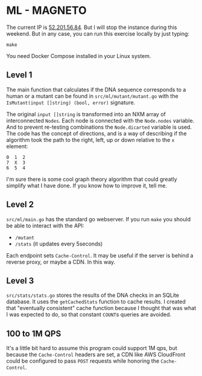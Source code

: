 # ML - MAGNETO

The current IP is [52.201.56.84](http://52.201.56.84/stats). But I will stop the instance during this weekend. But in any case, you can run this exercise locally by just typing:

```
make
```

You need Docker Compose installed in your Linux system.

## Level 1

The main function that calculates if the DNA sequence corresponds to a human or a mutant can be found in `src/ml/mutant/mutant.go` with the `IsMutant(input []string) (bool, error)` signature.

The original `input []string` is transformed into an NXM array of interconnected `Nodes`. Each node is connected with the `Node.nodes` variable. And to prevent re-testing combinations the `Node.dicarted` variable is used. The code has the concept of directions, and is a way of describing if the algorithm took the path to the right, left, up or down relative to the `x` element:

```
0  1  2
7  X  3
6  5  4
```

I'm sure there is some cool graph theory algorithm that could greatly simplify what I have done. If you know how to improve it, tell me.

## Level 2

`src/ml/main.go` has the standard go webserver. If you run `make` you should be able to interact with the API:

- `/mutant`
- `/stats` (it updates every 5seconds)

Each endpoint sets `Cache-Control`. It may be useful if the server is behind a reverse proxy, or maybe a CDN. In this way.

## Level 3

`src/stats/stats.go` stores the results of the DNA checks in an SQLite database. It uses the `getCachedStats` function to cache results. I created that "eventually consistent" cache function because I thought that was what I was expected to do, so that constant `COUNT`s queries are avoided.

## 100 to 1M QPS

It's a little bit hard to assume this program could support 1M qps, but because the `Cache-Control` headers are set, a CDN like AWS CloudFront could be configured to pass `POST` requests while honoring the `Cache-Control`.